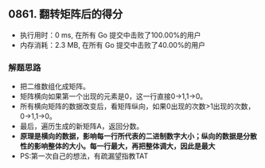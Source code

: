 ## 0861. 翻转矩阵后的得分
- 执行用时：0 ms, 在所有 Go 提交中击败了100.00%的用户
- 内存消耗：2.3 MB, 在所有 Go 提交中击败了40.00%的用户

### 解题思路
- 把二维数组化成矩阵。
- 矩阵横向如果第一个出现的元素是0，这一行直接0->1,1->0。
- 所有横向矩阵的数据改变后，看矩阵纵向，如果0出现的次数>1出现的次数，0->1,1->0。
- 最后，遍历生成的新矩阵A，返回分数。
- **原理是横向的数据，影响每一行所代表的二进制数字大小；纵向的数据是分散性的影响整体的大小。每一行最大，再把整体调大，因此是最大**
- PS:第一次自己的想法，有疏漏望指教TAT